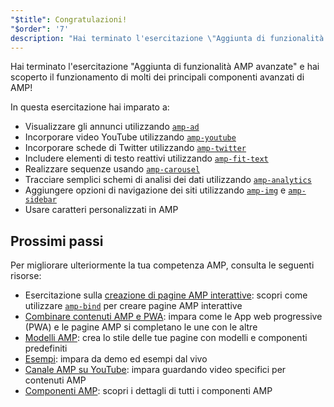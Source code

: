 ```yaml
---
"$title": Congratulazioni!
"$order": '7'
description: "Hai terminato l'esercitazione \"Aggiunta di funzionalità AMP avanzate\" e hai scoperto il funzionamento di molti dei principali componenti avanzati di AMP!"
---
```


Hai terminato l'esercitazione "Aggiunta di funzionalità AMP avanzate" e hai scoperto il funzionamento di molti dei principali componenti avanzati di AMP!

In questa esercitazione hai imparato a:

- Visualizzare gli annunci utilizzando [`amp-ad`](../../../../documentation/components/reference/amp-ad.md)
- Incorporare video YouTube utilizzando [`amp-youtube`](../../../../documentation/components/reference/amp-youtube.md)
- Incorporare schede di Twitter utilizzando [`amp-twitter`](../../../../documentation/components/reference/amp-twitter.md)
- Includere elementi di testo reattivi utilizzando [`amp-fit-text`](../../../../documentation/components/reference/amp-fit-text.md)
- Realizzare sequenze usando [`amp-carousel`](../../../../documentation/components/reference/amp-carousel.md)
- Tracciare semplici schemi di analisi dei dati utilizzando [`amp-analytics`](../../../../documentation/components/reference/amp-analytics.md)
- Aggiungere opzioni di navigazione dei siti utilizzando [`amp-img`](../../../../documentation/components/reference/amp-img.md) e [`amp-sidebar`](../../../../documentation/components/reference/amp-sidebar.md)
- Usare caratteri personalizzati in AMP

## Prossimi passi

Per migliorare ulteriormente la tua competenza AMP, consulta le seguenti risorse:

- Esercitazione sulla [creazione di pagine AMP interattive](../../../../documentation/guides-and-tutorials/develop/interactivity/index.md): scopri come utilizzare [`amp-bind`](../../../../documentation/components/reference/amp-bind.md) per creare pagine AMP interattive
- [Combinare contenuti AMP e PWA](../../../../documentation/guides-and-tutorials/integrate/amp-in-pwa.md): impara come le App web progressive (PWA) e le pagine AMP si completano le une con le altre
- [Modelli AMP](../../../../documentation/templates/index.html): crea lo stile delle tue pagine con modelli e componenti predefiniti
- [Esempi](../../../../documentation/examples/index.html): impara da demo ed esempi dal vivo
- [Canale AMP su YouTube](https://www.youtube.com/channel/UCXPBsjgKKG2HqsKBhWA4uQw): impara guardando video specifici per contenuti AMP
- [Componenti AMP](../../../../documentation/components/index.html): scopri i dettagli di tutti i componenti AMP
